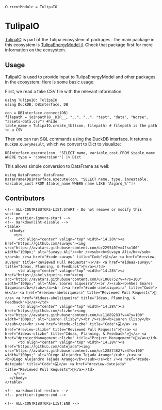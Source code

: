 ```@meta
CurrentModule = TulipaIO
```

# TulipaIO

[TulipaIO](https://github.com/TulipaEnergy/TulipaIO.jl) is part of the Tulipa ecosystem of packages.
The main package in this ecosystem is [TulipaEnergyModel.jl](https://tulipaenergy.github.io/TulipaEnergyModel.jl/stable/).
Check that package first for more information on the ecosystem.

## Usage

TulipaIO is used to provide input to TulipaEnergyModel and other packages in the ecosystem.
Here is some basic usage:

First, we read a fake CSV file with the relevant information.

```@example basic
using TulipaIO: TulipaIO
using DuckDB: DBInterface, DB

con = DBInterface.connect(DB)
filepath = joinpath(@__DIR__, "..", "..", "test", "data", "Norse", "assets-data.csv") #hide
table_name = TulipaIO.create_tbl(con, filepath) # filepath is the path to a CSV
```

Then we can run SQL commands using the DuckDB interface.
It returns a `DuckDB.QueryResult`, which we convert to Dict to visualize:

```@example basic
DBInterface.execute(con, "SELECT name, variable_cost FROM $table_name WHERE type = 'conversion'") |> Dict
```

This allows simple conversion to DataFrame as well:

```@example basic
using DataFrames: DataFrame
DataFrame(DBInterface.execute(con, "SELECT name, type, investable, variable_cost FROM $table_name WHERE name LIKE 'Asgard_%'"))
```

## Contributors

```@raw html
<!-- ALL-CONTRIBUTORS-LIST:START - Do not remove or modify this section -->
<!-- prettier-ignore-start -->
<!-- markdownlint-disable -->
<table>
  <tbody>
    <tr>
      <td align="center" valign="top" width="14.28%"><a href="https://github.com/suvayu"><img src="https://avatars.githubusercontent.com/u/229540?v=4?s=100" width="100px;" alt="Suvayu Ali"/><br /><sub><b>Suvayu Ali</b></sub></a><br /><a href="#code-suvayu" title="Code">💻</a> <a href="#review-suvayu" title="Reviewed Pull Requests">👀</a> <a href="#ideas-suvayu" title="Ideas, Planning, & Feedback">🤔</a></td>
      <td align="center" valign="top" width="14.28%"><a href="https://abelsiqueira.com"><img src="https://avatars.githubusercontent.com/u/1068752?v=4?s=100" width="100px;" alt="Abel Soares Siqueira"/><br /><sub><b>Abel Soares Siqueira</b></sub></a><br /><a href="#code-abelsiqueira" title="Code">💻</a> <a href="#review-abelsiqueira" title="Reviewed Pull Requests">👀</a> <a href="#ideas-abelsiqueira" title="Ideas, Planning, & Feedback">🤔</a></td>
      <td align="center" valign="top" width="14.28%"><a href="https://github.com/clizbe"><img src="https://avatars.githubusercontent.com/u/11889283?v=4?s=100" width="100px;" alt="Lauren Clisby"/><br /><sub><b>Lauren Clisby</b></sub></a><br /><a href="#code-clizbe" title="Code">💻</a> <a href="#review-clizbe" title="Reviewed Pull Requests">👀</a> <a href="#ideas-clizbe" title="Ideas, Planning, & Feedback">🤔</a> <a href="#projectManagement-clizbe" title="Project Management">📆</a></td>
      <td align="center" valign="top" width="14.28%"><a href="https://github.com/datejada"><img src="https://avatars.githubusercontent.com/u/12887482?v=4?s=100" width="100px;" alt="Diego Alejandro Tejada Arango"/><br /><sub><b>Diego Alejandro Tejada Arango</b></sub></a><br /><a href="#code-datejada" title="Code">💻</a> <a href="#review-datejada" title="Reviewed Pull Requests">👀</a></td>
    </tr>
  </tbody>
</table>

<!-- markdownlint-restore -->
<!-- prettier-ignore-end -->

<!-- ALL-CONTRIBUTORS-LIST:END -->
```
